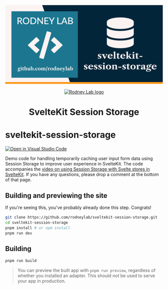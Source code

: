 <img src="./images/rodneylab-github-sveltekit-session-storage.png" alt="Rodney Lab sveltekit-session-storage Github banner">

<p align="center">
  <a aria-label="Open Rodney Lab site" href="https://rodneylab.com" rel="nofollow noopener noreferrer">
    <img alt="Rodney Lab logo" src="https://rodneylab.com/assets/icon.png" width="60" />
  </a>
</p>
<h1 align="center">
  SvelteKit Session Storage
</h1>

# sveltekit-session-storage

[![Open in Visual Studio Code](https://open.vscode.dev/badges/open-in-vscode.svg)](https://open.vscode.dev/rodneylab/sveltekit-session-storage)

Demo code for handling temporarily caching user input form data using Session Storage to improve user experience in SvelteKit. The code accompanies the <a aria-label="Open Rodney Lab blog post on using Session storage with Svelte Kit" href="https://rodneylab.com/sveltekit-session-storage/">video on using Session Storage with Svelte stores in SvelteKit</a>. If you have any questions, please drop a comment at the bottom of that page.

## Building and previewing the site

If you're seeing this, you've probably already done this step. Congrats!

```bash
git clone https://github.com/rodneylab/sveltekit-session-storage.git
cd sveltekit-session-storage
pnpm install # or npm install
pnpm run dev
```

## Building

```bash
pnpm run build
```

> You can preview the built app with `pnpm run preview`, regardless of whether you installed an adapter. This should _not_ be used to serve your app in production.
